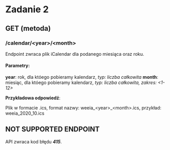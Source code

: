 # Zadanie 2

## GET (metoda)

### /calendar/\<year\>/\<month\>

Endpoint zwraca plik iCalendar dla podanego miesiąca oraz roku. 

#### Parametry:
<b>year</b>: rok, dla któego pobieramy kalendarz, <i>typ: liczba całkowita</i>
<b>month</b>: miesiąc, dla któego pobieramy kalendarz, <i>typ: liczba całkowita, zakres: \<1-12\></i>

<b>Przykładowa odpowiedź</b>: 

Plik w formacie .ics, format nazwy: weeia_\<year\>_\<month\>.ics, przykład: weeia_2020_10.ics

## NOT SUPPORTED ENDPOINT

API zwraca kod błędu <b><i>415</i></b>.